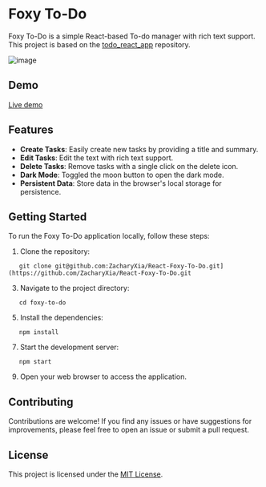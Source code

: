 # Foxy To-Do

Foxy To-Do is a simple React-based To-do manager with rich text support.
This project is based on the [todo_react_app](https://github.com/javascriptbear/todo_react_app/) repository.

![image](https://github.com/ZacharyXia/React-Foxy-To-Do/assets/70338974/5c20bff3-07f3-4504-a9f9-a387fa24746d)


## Demo
[Live demo](https://react-foxy-to-do.vercel.app/)

## Features

- **Create Tasks**: Easily create new tasks by providing a title and summary.
- **Edit Tasks**: Edit the text with rich text support.
- **Delete Tasks**: Remove tasks with a single click on the delete icon.
- **Dark Mode**: Toggled the moon button to open the dark mode.
- **Persistent Data**: Store data in the browser's local storage for persistence.

## Getting Started

To run the Foxy To-Do application locally, follow these steps:

1. Clone the repository:
```
   git clone git@github.com:ZacharyXia/React-Foxy-To-Do.git](https://github.com/ZacharyXia/React-Foxy-To-Do.git
```
3. Navigate to the project directory:
```
   cd foxy-to-do
```
5. Install the dependencies:
```
   npm install
```
7. Start the development server:
```
   npm start
```
9. Open your web browser to access the application.

## Contributing

Contributions are welcome! If you find any issues or have suggestions for improvements, please feel free to open an issue or submit a pull request.

## License

This project is licensed under the [MIT License](LICENSE).
